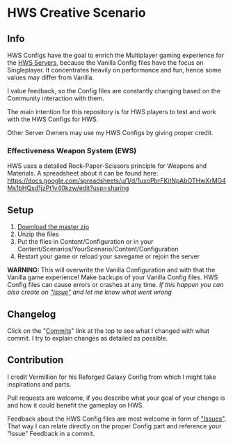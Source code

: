 # HWS Creative Scenario

## Info

HWS Configs have the goal to enrich the Multiplayer gaming experience for the [HWS Servers](https://empyrion-homeworld.net), because the Vanilla Config files have the focus on Singleplayer. 
It concentrates heavily on performance and fun, hence some values may differ from Vanilla.

I value feedback, so the Config files are constantly changing based on the Community interaction with them.

The main intention for this repository is for HWS players to test and work with the HWS Configs for HWS.

Other Server Owners may use my HWS Configs by giving proper credit.

### Effectiveness Weapon System (EWS)

HWS uses a detailed Rock-Paper-Scissors principle for Weapons and Materials. A spreadsheet about it can be found here:
https://docs.google.com/spreadsheets/u/1/d/1uxoPbrFKitNpAbOTHwXrMG4Ms1bHQsd1jzPt1v40kzw/edit?usp=sharing

## Setup

1. [Download the master zip](https://github.com/B-iggy/HWS-Configs/archive/master.zip)
2. Unzip the files
3. Put the files in Content/Configuration or in your Content/Scenarios/YourScenario/Content/Configuration
4. Restart your game or reload your savegame or rejoin the server

**WARNING:** This will overwrite the Vanilla Configuration and with that the Vanilla game experience! Make backups of your Vanilla Config files.
HWS Config files can cause errors or crashes at any time.
*If this happen you can also create an ["Issue"](https://github.com/B-iggy/HWS-Configs/issues) and let me know what went wrong*

## Changelog

Click on the "[Commits](https://github.com/B-iggy/HWS-Configs/commits/master)" link at the top to see what I changed with what commit. I try to explain changes as detailed as possible.

## Contribution

I credit Vermillion for his Reforged Galaxy Config from which I might take inspirations and parts.

Pull requests are welcome, if you describe what your goal of your change is and how it could benefit the gameplay on HWS.

Feedback about the HWS Config files are most welcome in form of ["Issues"](https://github.com/B-iggy/HWS-Configs/issues). That way I can relate directly on the proper Config part and reference your "Issue" Feedback in a commit.
